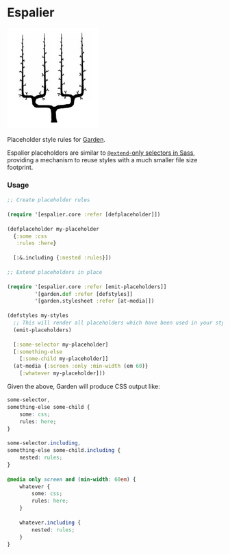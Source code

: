 # Espalier

![Espalier](./resources/espalier.png)

Placeholder style rules for [Garden](https://github.com/noprompt/garden).

Espalier placeholders are similar to [`@extend`-only selectors in Sass](http://sass-lang.com/documentation/file.SASS_REFERENCE.html#placeholders), providing a mechanism to reuse styles with a much smaller file size footprint.

### Usage

```clojure
;; Create placeholder rules

(require '[espalier.core :refer [defplaceholder]])

(defplaceholder my-placeholder
  {:some :css
   :rules :here}

  [:&.including {:nested :rules}])

;; Extend placeholders in place

(require '[espalier.core :refer [emit-placeholders]]
		 '[garden.def :refer [defstyles]]
         '[garden.stylesheet :refer [at-media]])

(defstyles my-styles
  ;; This will render all placeholders which have been used in your styles
  (emit-placeholders)

  [:some-selector my-placeholder]
  [:something-else
    [:some-child my-placeholder]]
  (at-media {:screen :only :min-width (em 60)}
    [:whatever my-placeholder]))

```

Given the above, Garden will produce CSS output like:

```css
some-selector,
something-else some-child {
    some: css;
    rules: here;
}

some-selector.including,
something-else some-child.including {
    nested: rules;
}

@media only screen and (min-width: 60em) {
    whatever {
        some: css;
        rules: here;
    }

    whatever.including {
        nested: rules;
    }
}
```
